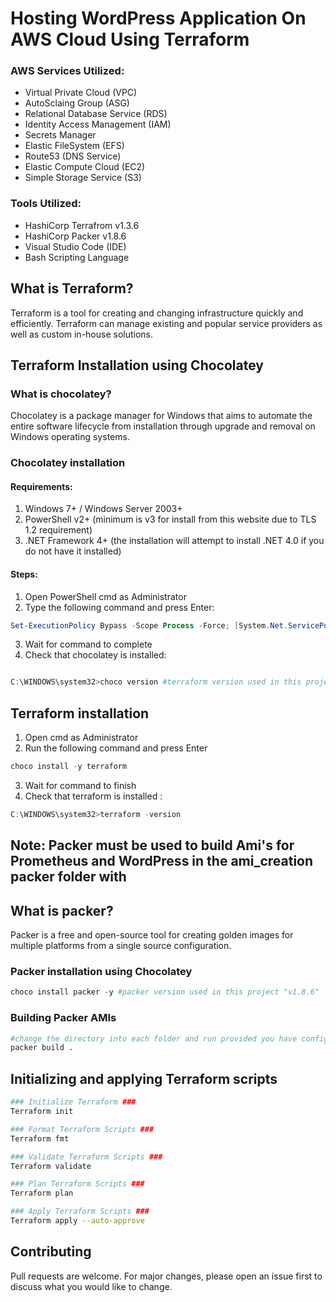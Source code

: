 # Hosting WordPress Application On AWS Cloud Using Terraform

### AWS Services Utilized:
- Virtual Private Cloud (VPC)
- AutoSclaing Group (ASG)
- Relational Database Service (RDS)
- Identity Access Management (IAM)
- Secrets Manager
- Elastic FileSystem (EFS)
- Route53 (DNS Service)
- Elastic Compute Cloud (EC2)
- Simple Storage Service (S3)

### Tools Utilized:
- HashiCorp Terrafrom v1.3.6
- HashiCorp Packer v1.8.6
- Visual Studio Code (IDE)
- Bash Scripting Language

## What is Terraform?
Terraform is a tool for creating and changing infrastructure quickly and efficiently. Terraform can manage existing and popular service providers as well as custom in-house solutions.

## Terraform Installation using Chocolatey
### What is chocolatey?
Chocolatey is a package manager for Windows that aims to automate the entire software lifecycle from installation through upgrade and removal on Windows operating systems.

### Chocolatey installation
#### Requirements:
1. Windows 7+ / Windows Server 2003+
2. PowerShell v2+ (minimum is v3 for install from this website due to TLS 1.2 requirement)
3. .NET Framework 4+ (the installation will attempt to install .NET 4.0 if you do not have it installed)

#### Steps:
1. Open PowerShell cmd as Administrator
2. Type the following command and press Enter:

```powershell
Set-ExecutionPolicy Bypass -Scope Process -Force; [System.Net.ServicePointManager]::SecurityProtocol = [System.Net.ServicePointManager]::SecurityProtocol -bor 3072; iex ((New-Object System.Net.WebClient).DownloadString('https://chocolatey.org/install.ps1'))
```
3. Wait for command to complete
4. Check that chocolatey is installed:
```powershell

C:\WINDOWS\system32>choco version #terraform version used in this project "v1.3.6"
```


## Terraform installation
1. Open cmd as Administrator
2. Run the following command and press Enter
```powershell
choco install -y terraform
```
3. Wait for command to finish
4. Check that terraform is installed :
```powershell
C:\WINDOWS\system32>terraform -version
```

## Note: Packer must be used to build Ami's for Prometheus and WordPress in the ami_creation packer folder with 

## What is packer?
Packer is a free and open-source tool for creating golden images for multiple platforms from a single source configuration.

### Packer installation using Chocolatey
```powershell
choco install packer -y #packer version used in this project "v1.8.6"
```
### Building Packer AMIs
```bash
#change the directory into each folder and run provided you have configured your programmatic access credentials:
packer build .
```
## Initializing and applying Terraform scripts
```bash
### Initialize Terraform ###
Terraform init

### Format Terraform Scripts ###
Terraform fmt

### Validate Terraform Scripts ###
Terraform validate

### Plan Terraform Scripts ###
Terraform plan

### Apply Terraform Scripts ###
Terraform apply --auto-approve
```

## Contributing
Pull requests are welcome. For major changes, please open an issue first
to discuss what you would like to change.

